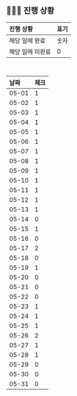## 🧑🏻‍💻 진행 상황

| 진행 상황            | 표기  |
|:-----------------|:----|
| 해당 일에 완료      | 숫자   |
| 해당 일에 미완료    | 0   |



<br>

| 날짜  | 체크 |
|:------|:----|
| 05-01 | 1 |
| 05-02 | 1 |
| 05-03 | 1 |
| 05-04 | 1 |
| 05-05 | 1 |
| 05-06 | 1 |
| 05-07 | 1 |
| 05-08 | 1 |
| 05-09 | 1 |
| 05-10 | 1 |
| 05-11 | 1 |
| 05-12 | 1 |
| 05-13 | 1 |
| 05-14 | 0 |
| 05-15 | 1 |
| 05-16 | 0 |
| 05-17 | 2 |
| 05-18 | 0 |
| 05-19 | 1 |
| 05-20 | 0 |
| 05-21 | 0 |
| 05-22 | 0 |
| 05-23 | 1 |
| 05-24 | 1 |
| 05-25 | 1 |
| 05-26 | 2 |
| 05-27 | 1 |
| 05-28 | 1 |
| 05-29 | 0 |
| 05-30 | 0 |
| 05-31 | 0 |
